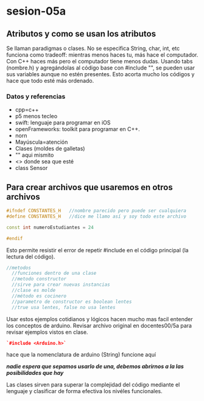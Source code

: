 # sesion-05a

## Atributos y como se usan los atributos

Se llaman paradigmas o clases. No se especifica String, char, int, etc funciona como tradeoff: mientras menos haces tu, más hace el computador. Con C++ haces más pero el computador tiene menos dudas. Usando tabs (nombre.h) y agregándolas al código base con #include "", se pueden usar sus variables aunque no estén presentes. Esto acorta mucho los códigos y hace que todo esté más ordenado.

### Datos y referencias

- cpp=c++
- p5 menos tecleo
- swift: lenguaje para programar en iOS
- openFrameworks: toolkit para programar en C++.
- norn
- Mayúscula=atención
- Clases (moldes de galletas)
- "" aqui mismito
- <> donde sea que esté
- class Sensor

## Para crear archivos que usaremos en otros archivos

```c++
#ifndef CONSTANTES_H   //nombre parecido pero puede ser cualquiera
#define CONSTANTES_H   //dice me llamo así y soy todo este archivo

const int numeroEstudiantes = 24

#endif
```

Esto permite resistir el error de repetir #include en el código principal (la lectura del código).

```cpp
//metodos
  //funciones dentro de una clase
  //metodo constructor
  //sirve para crear nuevas instancias
  //clase es molde
  //método es cocinero
  //parametro de constructor es boolean lentes
  //true usa lentes, false no usa lentes
```

Usar estos ejemplos cotidianos y lógicos hacen mucho mas facil entender los conceptos de arduino. Revisar archivo original en docentes00/5a para revisar ejemplos vistos en clase. 

```cpp
`#include <Arduino.h>`
```

hace que la nomenclatura de arduino (String) funcione aquí

***nadie espera que sepamos usarlo de una, debemos abrirnos a la las posibilidades que hay***

Las clases sirven para superar la complejidad del código mediante el lenguaje y clasificar de forma efectiva los nivéles funcionales.
